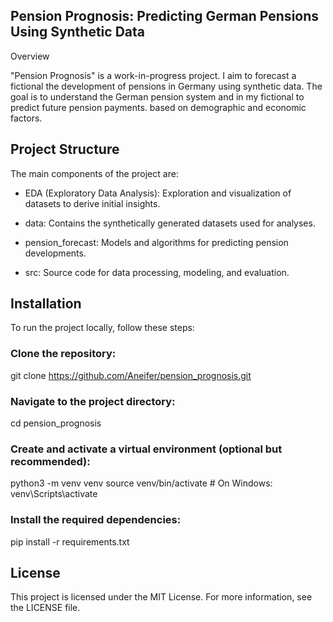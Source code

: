 ## Pension Prognosis: Predicting German Pensions Using Synthetic Data
Overview

"Pension Prognosis" is a work-in-progress project. I aim to forecast a fictional the development of pensions in Germany using synthetic data. The goal is to understand the German pension system and in my fictional to predict future pension payments. based on demographic and economic factors.​

## Project Structure
The main components of the project are:​

- EDA (Exploratory Data Analysis): Exploration and visualization of datasets to derive initial insights.​

- data: Contains the synthetically generated datasets used for analyses.​

- pension_forecast: Models and algorithms for predicting pension developments.​

- src: Source code for data processing, modeling, and evaluation.​

## Installation
To run the project locally, follow these steps:​

### Clone the repository:​

git clone https://github.com/Aneifer/pension_prognosis.git

### Navigate to the project directory:​

cd pension_prognosis

### Create and activate a virtual environment (optional but recommended):​

python3 -m venv venv
source venv/bin/activate  # On Windows: venv\Scripts\activate

### Install the required dependencies:​

pip install -r requirements.txt

## License
This project is licensed under the MIT License. For more information, see the LICENSE file.
